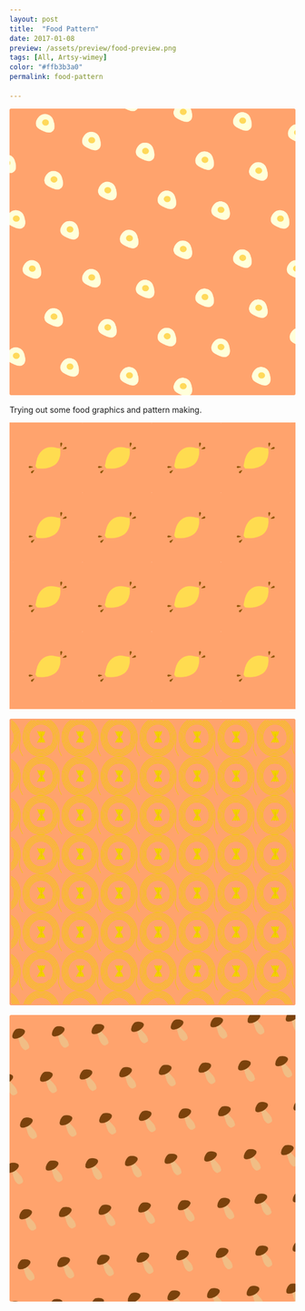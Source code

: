 ```yaml
---
layout: post
title:  "Food Pattern"
date: 2017-01-08
preview: /assets/preview/food-preview.png
tags: [All, Artsy-wimey]
color: "#ffb3b3a0"
permalink: food-pattern

---
```



<p align="center">
    <img src="/assets/egg.png"/>
</p>

Trying out some food graphics and pattern making.

<p align="center">
    <img src="/assets/lemon.png"/>
</p>
<p align="center">
    <img src="/assets/pasta.png"/>
</p>
<p align="center">
    <img src="/assets/mushroom.png"/>
</p>
